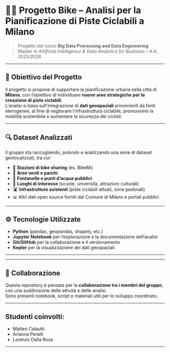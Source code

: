 # 🚴‍♂️ Progetto Bike – Analisi per la Pianificazione di Piste Ciclabili a Milano

> Progetto del corso **Big Data Processing and Data Engineering**  
> Master in *Artificial Intelligence & Data Analytics for Business* – A.A. 2025/2026

---

## 📌 Obiettivo del Progetto

Il progetto si propone di supportare la pianificazione urbana nella città di **Milano**, con l’obiettivo di individuare **nuove aree strategiche per la creazione di piste ciclabili**.  
L'analisi si basa sull'integrazione di **dati geospaziali** provenienti da fonti eterogenee, al fine di migliorare l'infrastruttura ciclabile, promuovere la mobilità sostenibile e aumentare la sicurezza dei ciclisti.

---

## 🔍 Dataset Analizzati

Il gruppo sta raccogliendo, pulendo e analizzando una serie di dataset geolocalizzati, tra cui:

- 📍 **Stazioni di bike sharing** (es. BikeMi)
- 🌳 **Aree verdi e parchi**
- 🚰 **Fontanelle e punti d’acqua pubblici**
- 🏫 **Luoghi di interesse** (scuole, università, attrazioni culturali)
- 🛣️ **Infrastrutture esistenti** (piste ciclabili attuali, zone pedonali)
- 📊 Altri dati open source forniti dal Comune di Milano e portali pubblici

---

## ⚙️ Tecnologie Utilizzate

- **Python** (pandas, geopandas, shapely, etc.)
- **Jupyter Notebook** per l’esplorazione e la documentazione dell’analisi
- **Git/GitHub** per la collaborazione e il versionamento
- **Kepler** per la visualizzazione dei dati geospaziali
---

---

## 👥 Collaborazione

Questa repository è pensata per la **collaborazione tra i membri del gruppo**, con una suddivisione delle attività e delle analisi.  
Sono presenti notebook, script e materiali utili per lo sviluppo coordinato.

---

## Studenti coinvolti:
- Matteo Calautti
- Arianna Peralti 
- Lorenzo Dalla Rosa

---